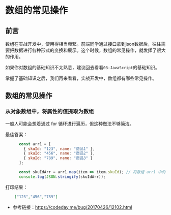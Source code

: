 
# 数组的常见操作

## 前言

数组在实战开发中，使用得相当频繁。前端同学通过接口拿到json数据后，往往需要把数据进行各种形式的变换和展示。这个时候，数组的常见操作，就发挥了很大的作用。

如果你对数组的基础知识不太熟悉，建议回去看看`03-JavaScript`的基础知识。

掌握了基础知识之后，我们再来看看，实战开发中，数组都有哪些常见操作。

## 数组的常见操作

### 从对象数组中，将属性的值提取为数组

一般人可能会想着通过 for 循环进行遍历，但这种做法不够简洁。

最佳答案：

```javascript
      const arr1 = [
        { skuId: "123", name: "商品1" },
        { skuId: "456", name: "商品2" },
        { skuId: "789", name: "商品3" }
      ];

      const skuIdArr = arr1.map(item => item.skuId); // 将数组 arr1 中的 skuId字段提取为一个新的数组
      console.log(JSON.stringify(skuIdArr));
```


打印结果：

```json
	["123","456","789"]
```


- 参考链接：<https://codeday.me/bug/20170426/12102.html>